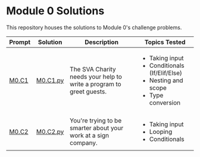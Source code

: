 # Module 0 Solutions

This repository houses the solutions to Module 0's challenge problems.

Prompt             | Solution                        | Description                                                         | Topics Tested
-------------------|---------------------------------|---------------------------------------------------------------------|-------------------------
[M0.C1](https://github.com/Static-Void-Academy/Module0-Challenges/blob/master/M0.C1.md) | [M0.C1.py](/M0.C1.py) | The SVA Charity needs your help to write a program to greet guests. | <ul><li>Taking input</li><li>Conditionals (If/Elif/Else)</li><li>Nesting and scope</li><li>Type conversion</li></ul>
[M0.C2](https://github.com/Static-Void-Academy/Module0-Challenges/blob/master/M0.C2.md) | [M0.C2.py](/M0.C2.py) | You're trying to be smarter about your work at a sign company.      | <ul><li>Taking input</li><li>Looping</li><li>Conditionals</li></ul>

